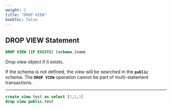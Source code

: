 ```yaml
---
weight: 2
title: "DROP VIEW"
bookToc: false
---
```


## DROP VIEW Statement

```SQL
DROP VIEW [IF EXISTS] [schema.]name
```

Drop view object if it exists.

If the schema is not defined, the view will be searched in the **`public`** schema.
The **`DROP VIEW`** operation cannot be part of multi-statement transactions.

---

```SQL
create view test as select [1,2,3]
drop view public.test
```
